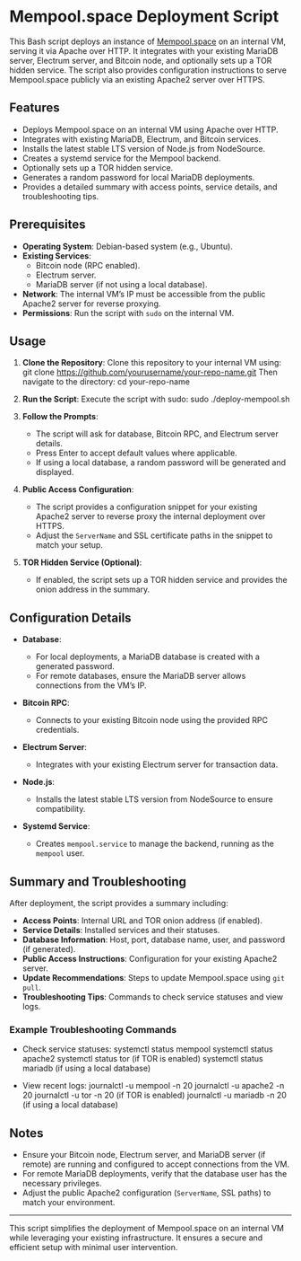 # Mempool.space Deployment Script

This Bash script deploys an instance of [Mempool.space](https://mempool.space) on an internal VM, serving it via Apache over HTTP. It integrates with your existing MariaDB server, Electrum server, and Bitcoin node, and optionally sets up a TOR hidden service. The script also provides configuration instructions to serve Mempool.space publicly via an existing Apache2 server over HTTPS.

## Features

- Deploys Mempool.space on an internal VM using Apache over HTTP.
- Integrates with existing MariaDB, Electrum, and Bitcoin services.
- Installs the latest stable LTS version of Node.js from NodeSource.
- Creates a systemd service for the Mempool backend.
- Optionally sets up a TOR hidden service.
- Generates a random password for local MariaDB deployments.
- Provides a detailed summary with access points, service details, and troubleshooting tips.

## Prerequisites

- **Operating System**: Debian-based system (e.g., Ubuntu).
- **Existing Services**:
  - Bitcoin node (RPC enabled).
  - Electrum server.
  - MariaDB server (if not using a local database).
- **Network**: The internal VM’s IP must be accessible from the public Apache2 server for reverse proxying.
- **Permissions**: Run the script with `sudo` on the internal VM.

## Usage

1. **Clone the Repository**:
   Clone this repository to your internal VM using:
   git clone https://github.com/yourusername/your-repo-name.git
   Then navigate to the directory:
   cd your-repo-name

2. **Run the Script**:
   Execute the script with sudo:
   sudo ./deploy-mempool.sh

3. **Follow the Prompts**:
   - The script will ask for database, Bitcoin RPC, and Electrum server details.
   - Press Enter to accept default values where applicable.
   - If using a local database, a random password will be generated and displayed.

4. **Public Access Configuration**:
   - The script provides a configuration snippet for your existing Apache2 server to reverse proxy the internal deployment over HTTPS.
   - Adjust the `ServerName` and SSL certificate paths in the snippet to match your setup.

5. **TOR Hidden Service (Optional)**:
   - If enabled, the script sets up a TOR hidden service and provides the onion address in the summary.

## Configuration Details

- **Database**:
  - For local deployments, a MariaDB database is created with a generated password.
  - For remote databases, ensure the MariaDB server allows connections from the VM’s IP.

- **Bitcoin RPC**:
  - Connects to your existing Bitcoin node using the provided RPC credentials.

- **Electrum Server**:
  - Integrates with your existing Electrum server for transaction data.

- **Node.js**:
  - Installs the latest stable LTS version from NodeSource to ensure compatibility.

- **Systemd Service**:
  - Creates `mempool.service` to manage the backend, running as the `mempool` user.

## Summary and Troubleshooting

After deployment, the script provides a summary including:

- **Access Points**: Internal URL and TOR onion address (if enabled).
- **Service Details**: Installed services and their statuses.
- **Database Information**: Host, port, database name, user, and password (if generated).
- **Public Access Instructions**: Configuration for your existing Apache2 server.
- **Update Recommendations**: Steps to update Mempool.space using `git pull`.
- **Troubleshooting Tips**: Commands to check service statuses and view logs.

### Example Troubleshooting Commands

- Check service statuses:
  systemctl status mempool
  systemctl status apache2
  systemctl status tor  (if TOR is enabled)
  systemctl status mariadb  (if using a local database)

- View recent logs:
  journalctl -u mempool -n 20
  journalctl -u apache2 -n 20
  journalctl -u tor -n 20  (if TOR is enabled)
  journalctl -u mariadb -n 20  (if using a local database)

## Notes

- Ensure your Bitcoin node, Electrum server, and MariaDB server (if remote) are running and configured to accept connections from the VM.
- For remote MariaDB deployments, verify that the database user has the necessary privileges.
- Adjust the public Apache2 configuration (`ServerName`, SSL paths) to match your environment.

---

This script simplifies the deployment of Mempool.space on an internal VM while leveraging your existing infrastructure. It ensures a secure and efficient setup with minimal user intervention.
